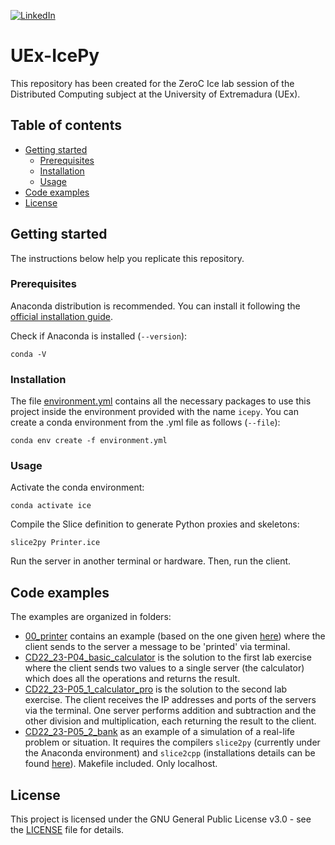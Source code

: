 <!-- PROJECT SHIELDS -->
<!--
*** I'm using markdown "reference style" links for readability.
*** Reference links are enclosed in brackets [ ] instead of parentheses ( ).
*** See the bottom of this document for the declaration of the reference variables
*** for contributors-url, forks-url, etc. This is an optional, concise syntax you may use.
*** https://www.markdownguide.org/basic-syntax/#reference-style-links
-->
[![LinkedIn][linkedin-shield]][linkedin-url]

# UEx-IcePy
This repository has been created for the ZeroC Ice lab session of the Distributed Computing subject at the University of Extremadura (UEx).

## Table of contents
* [Getting started](#getting-started)
  * [Prerequisites](#prerequisites)
  * [Installation](#installation)
  * [Usage](#usage)
* [Code examples](#code-examples)
* [License](#license)

## Getting started
The instructions below help you replicate this repository.

### Prerequisites
Anaconda distribution is recommended. You can install it following the [official installation guide](https://docs.anaconda.com/anaconda/install/linux/).

Check if Anaconda is installed (`--version`):
```
conda -V
```

### Installation
The file [environment.yml](environment.yml) contains all the necessary packages to use this project inside the environment provided with the name `icepy`. You can create a conda environment from the .yml file as follows (`--file`):
```
conda env create -f environment.yml
```

### Usage
Activate the conda environment:
```
conda activate ice
```

Compile the Slice definition to generate Python proxies and skeletons:
```
slice2py Printer.ice
```

Run the server in another terminal or hardware. Then, run the client.

## Code examples
The examples are organized in folders:
* [00_printer](00_printer) contains an example (based on the one given [here][ice-hello-world]) where the client sends to the server a message to be 'printed' via terminal.
* [CD22_23-P04_basic_calculator](CD22_23-P04_basic_calculator) is the solution to the first lab exercise where the client sends two values to a single server (the calculator) which does all the operations and returns the result.
* [CD22_23-P05_1_calculator_pro](CD22_23-P05_1_calculator_pro) is the solution to the second lab exercise. The client receives the IP addresses and ports of the servers via the terminal. One server performs addition and subtraction and the other division and multiplication, each returning the result to the client.
* [CD22_23-P05_2_bank](CD22_23-P05_2_bank) as an example of a simulation of a real-life problem or situation. It requires the compilers `slice2py` (currently under the Anaconda environment) and `slice2cpp` (installations details can be found [here][ice-cpp]). Makefile included. Only localhost.

## License
This project is licensed under the GNU General Public License v3.0 - see the [LICENSE](LICENSE) file for details.

<!-- MARKDOWN LINKS & IMAGES -->
<!-- https://www.markdownguide.org/basic-syntax/#reference-style-links -->
[linkedin-shield]: https://img.shields.io/badge/LinkedIn-0077B5?style=for-the-badge&logo=linkedin&logoColor=white
[linkedin-url]: https://linkedin.com/in/sfandres
[ice-hello-world]: https://doc.zeroc.com/ice/3.7/hello-world-application/writing-an-ice-application-with-python
[ice-cpp]: https://zeroc.com/downloads/ice/3.7/cpp
